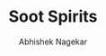 ---
title: "Soot Spirits"
github: https://github.com/abhn/Soot-Spirits
demo: https://sootspirits.github.io/
author: Abhishek Nagekar
draft: true
ssg:
  - Jekyll
cms:
  - No Cms
---
